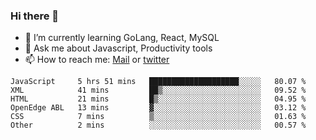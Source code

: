 ### Hi there 👋

- 🌱 I’m currently learning GoLang, React, MySQL
- 💬 Ask me about Javascript, Productivity tools 
- 📫 How to reach me: [Mail](mailto:kvaishak47@gmail.com) or [twitter](https://twitter.com/kvaish4k)

<!--START_SECTION:waka-->

```text
JavaScript     5 hrs 51 mins   ████████████████████░░░░░   80.07 %
XML            41 mins         ██▒░░░░░░░░░░░░░░░░░░░░░░   09.52 %
HTML           21 mins         █▒░░░░░░░░░░░░░░░░░░░░░░░   04.95 %
OpenEdge ABL   13 mins         ▓░░░░░░░░░░░░░░░░░░░░░░░░   03.12 %
CSS            7 mins          ▒░░░░░░░░░░░░░░░░░░░░░░░░   01.63 %
Other          2 mins          ░░░░░░░░░░░░░░░░░░░░░░░░░   00.57 %
```

<!--END_SECTION:waka-->
